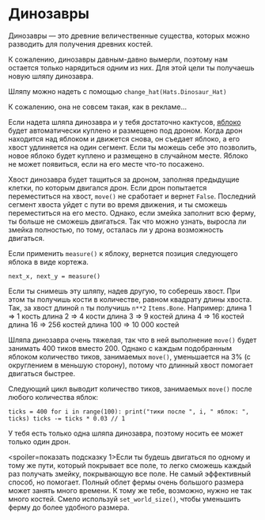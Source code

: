 # Динозавры
Динозавры — это древние величественные существа, которых можно разводить для получения древних костей.

К сожалению, динозавры давным-давно вымерли, поэтому нам остается только нарядиться одним из них.
Для этой цели ты получаешь новую шляпу динозавра.

Шляпу можно надеть с помощью
`change_hat(Hats.Dinosaur_Hat)`

К сожалению, она не совсем такая, как в рекламе...

Если надета шляпа динозавра и у тебя достаточно кактусов, [яблоко](objects/apple) будет автоматически куплено и размещено под дроном.
Когда дрон находится над яблоком и движется снова, он съедает яблоко, а его хвост удлиняется на один сегмент. Если ты можешь себе это позволить, новое яблоко будет куплено и размещено в случайном месте.
Яблоко не может появиться, если на его месте что-то посажено.

Хвост динозавра будет тащиться за дроном, заполняя предыдущие клетки, по которым двигался дрон. Если дрон попытается переместиться на хвост, `move()` не сработает и вернет `False`.
Последний сегмент хвоста уйдет с пути во время движения, и ты сможешь переместиться на его место. Однако, если змейка заполнит всю ферму, ты больше не сможешь двигаться. Так что можно узнать, выросла ли змейка полностью, по тому, осталась ли у дрона возможность двигаться.

Если применить `measure()` к яблоку, вернется позиция следующего яблока в виде кортежа.

`next_x, next_y = measure()`

Если ты снимешь эту шляпу, надев другую, то соберешь хвост.
При этом ты получишь кости в количестве, равном квадрату длины хвоста. Так, за хвост длиной `n` ты получишь `n**2` `Items.Bone`.
Например:
длина 1 => 1 кость
длина 2 => 4 кости
длина 3 => 9 костей
длина 4 => 16 костей
длина 16 => 256 костей
длина 100 => 10 000 костей

Шляпа динозавра очень тяжелая, так что в ней выполнение `move()` будет занимать 400 тиков вместо 200. Однако с каждым подобранным яблоком количество тиков, занимаемых `move()`, уменьшается на 3% (с округлением в меньшую сторону), потому что длинный хвост помогает двигаться быстрее.

Следующий цикл выводит количество тиков, занимаемых `move()` после любого количества яблок:

`ticks = 400
for i in range(100):
    print("тики после ", i, " яблок: ", ticks)
    ticks -= ticks * 0.03 // 1`

У тебя есть только одна шляпа динозавра, поэтому носить ее может только один дрон.

<spoiler=показать подсказку 1>Если ты будешь двигаться по одному и тому же пути, который покрывает все поле, то легко сможешь каждый раз получать змейку, покрывающую все поле. Не самый эффективный способ, но помогает.
Полный облет фермы очень большого размера может занять много времени. К тому же тебе, возможно, нужно не так много костей. Смело используй `set_world_size()`, чтобы уменьшить ферму до более удобного размера.</spoiler>
